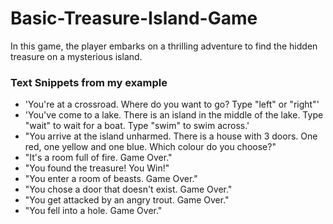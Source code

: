 # Basic-Treasure-Island-Game
In this game, the player embarks on a thrilling adventure to find the hidden treasure on a mysterious island.
### Text Snippets from my example

* 'You\'re at a crossroad. Where do you want to go? Type "left" or "right"'
* 'You\'ve come to a lake. There is an island in the middle of the lake. Type "wait" to wait for a boat. Type "swim" to swim across.'
* "You arrive at the island unharmed. There is a house with 3 doors. One red, one yellow and one blue. Which colour do you choose?"
* "It's a room full of fire. Game Over."
* "You found the treasure! You Win!"
* "You enter a room of beasts. Game Over."
* "You chose a door that doesn't exist. Game Over."
* "You get attacked by an angry trout. Game Over."
* "You fell into a hole. Game Over."

